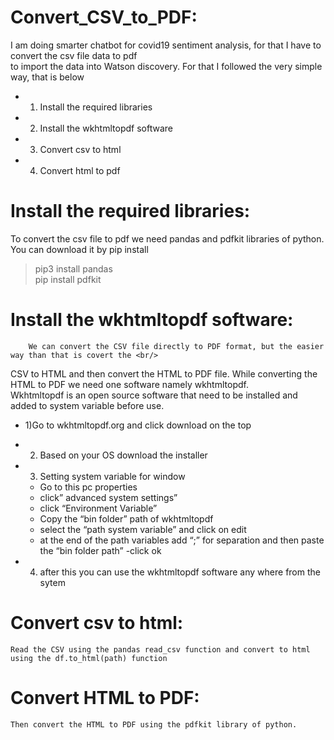 # Convert_CSV_to_PDF:
I am doing smarter chatbot for covid19 sentiment analysis, for that I have to convert the csv file data to pdf <br/>
 to import the data into Watson discovery. For that I followed the very simple way, that is below <br/>
-	1) Install the required libraries
-	2) Install the wkhtmltopdf software
-	3) Convert csv to html
-	4) Convert html to pdf

# Install the required libraries:
To convert the csv file to pdf we need pandas and pdfkit libraries of python. You can download it by pip install <br/>
> pip3 install pandas <br/>
> pip install  pdfkit

# Install the wkhtmltopdf software:
        We can convert the CSV file directly to PDF format, but the easier way than that is covert the <br/>
CSV to HTML and then convert the HTML to PDF file. While converting the HTML to PDF we need one software namely wkhtmltopdf.<br/>
Wkhtmltopdf is an open source software that need to be installed and added to system variable before use. <br />

- 1)Go to wkhtmltopdf.org and click download on the top

- 2)	Based on your OS download the installer 
- 3)	Setting system variable for window
  - Go to this pc properties
  - click” advanced system settings”
  - click “Environment Variable”
  - Copy the “bin folder” path of wkhtmltopdf 
  - select the “path system variable” and click on edit
  - at the end of the path variables add “;” for separation and then paste the “bin folder path”
  -click ok

- 4) after this you can use the wkhtmltopdf software any where from the sytem
# Convert csv to html:
	Read the CSV using the pandas read_csv function and convert to html using the df.to_html(path) function
# Convert HTML to PDF:
	Then convert the HTML to PDF using the pdfkit library of python.
